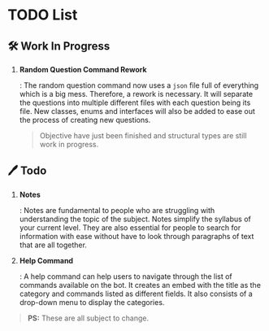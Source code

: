 # TODO List

## 🛠️ Work In Progress

1. **Random Question Command Rework**

    : The random question command now uses a `json` file full of everything which is a big mess. Therefore, a rework is necessary. It will separate the questions into multiple different files with each question being its file. New classes, enums and interfaces will also be added to ease out the process of creating new questions.

    > Objective have just been finished and structural types are still work in progress.

## 🖊️ Todo

1. **Notes**

    : Notes are fundamental to people who are struggling with understanding the topic of the subject. Notes simplify the syllabus of your current level. They are also essential for people to search for information with ease without have to look through paragraphs of text that are all together.

2. **Help Command**

    : A help command can help users to navigate through the list of commands available on the bot. It creates an embed with the title as the category and commands listed as different fields. It also consists of a drop-down menu to display the categories.

> **PS:** These are all subject to change.
